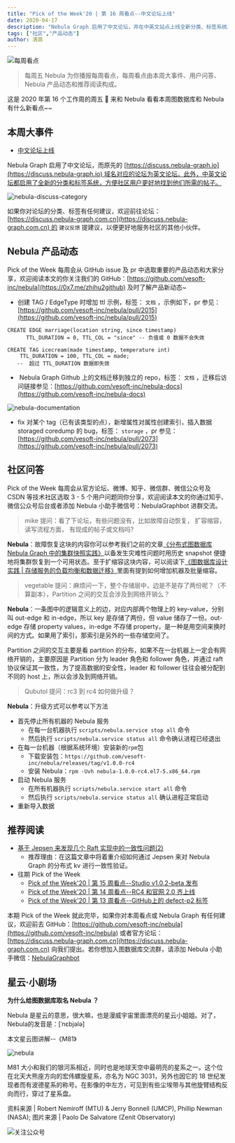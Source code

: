 ```yaml
---
title: "Pick of the Week'20 | 第 16 周看点--中文论坛上线"
date: 2020-04-17
description: "Nebula Graph 启用了中文论坛，并在中英文站点上线全新分类、标签系统。而在产品方面，Github 上的文档迁移到独立的 repo，社区小伙伴也问及了如何进行 rc4 升级的事项。"
tags: ["社区","产品动态"]
author: 清蒸
---
```


![每周看点](https://www-cdn.nebula-graph.com.cn/nebula-blog/PotW.png)

> 每周五 Nebula 为你播报每周看点，每周看点由本周大事件、用户问答、Nebula 产品动态和推荐阅读构成。

这是 2020 年第 16 个工作周的周五 🌝 来和 Nebula 看看本周图数据库和 Nebula 有什么新看点~~

## 本周大事件

- [中文论坛上线](https://discuss.nebula-graph.com.cn/)

Nebula Graph 启用了中文论坛，而原先的 [https://discuss.nebula-graph.io](https://discuss.nebula-graph.io) 域名对应的论坛为英文论坛。此外，中英文论坛都启用了全新的分类和标签系统，方便社区用户更好地找到他们所需的帖子。

![nebula-discuss-category](https://www-cdn.nebula-graph.com.cn/nebula-blog/PotW201601.png)

如果你对论坛的分类、标签有任何建议，欢迎前往论坛：[https://discuss.nebula-graph.com.cn](https://discuss.nebula-graph.com.cn) 的 `建议反馈` 提建议，以便更好地服务社区的其他小伙伴。<br />

## Nebula 产品动态

Pick of the Week 每周会从 GitHub issue 及 pr 中选取重要的产品动态和大家分享，欢迎阅读本文的你关注我们的 GitHub：[https://github.com/vesoft-inc/nebula](https://0x7.me/zhihu2github) 及时了解产品新动态~

- 创建 TAG / EdgeType 时增加 ttl 示例，标签： `文档` ，示例如下，pr 参见：[https://github.com/vesoft-inc/nebula/pull/2015](https://github.com/vesoft-inc/nebula/pull/2015)
```
CREATE EDGE marriage(location string, since timestamp)
	  TTL_DURATION = 0, TTL_COL = "since" -- 负值或 0 数据不会失效

CREATE TAG icecream(made timestamp, temperature int)
    TTL_DURATION = 100, TTL_COL = made;
   --  超过 TTL_DURATION 数据即失效
```

-  Nebula Graph Github 上的文档迁移到独立的 repo，标签： `文档` ，迁移后访问链接参见：[https://github.com/vesoft-inc/nebula-docs](https://github.com/vesoft-inc/nebula-docs)

![nebula-documentation](https://www-cdn.nebula-graph.com.cn/nebula-blog/PotW201602.png)

- fix 对某个 tag（已有该类型的点），新增属性对属性创建索引，插入数据 storaged coredump 的 bug，标签： `storage` ，pr 参见：[https://github.com/vesoft-inc/nebula/pull/2073](https://github.com/vesoft-inc/nebula/pull/2073)

## 社区问答

Pick of the Week 每周会从官方论坛、微博、知乎、微信群、微信公众号及 CSDN 等技术社区选取 3 - 5 个用户问题同你分享，欢迎阅读本文的你通过知乎、微信公众号后台或者添加 Nebula 小助手微信号：NebulaGraphbot 进群交流。

> mike 提问：看了下论坛，有些问题没有，比如故障自动恢复， 扩容缩容， 读写流程方面， 有现成的帖子或文档吗?

**Nebula**：故障恢复这块的内容你可以参考我们之前的文章[《分布式图数据库 Nebula Graph 中的集群快照实践》](https://nebula-graph.io/cn/posts/introduction-to-snapshot-in-nebula-graph/)以备发生灾难性问题时用历史 snapshot 便捷地将集群恢复到一个可用状态。至于扩缩容这块内容，可以阅读下[《图数据库设计实践 | 存储服务的负载均衡和数据迁移》](https://nebula-graph.io/cn/posts/nebula-graph-storage-banlancing-data-migration/)里面有提到如何增加机器及批量缩容。

> vegetable 提问：麻烦问一下，整个存储层中，边是不是存了两份呢？（不算副本），Partition 之间的交互会涉及到网络开销么？

**Nebula**：一条图中的逻辑意义上的边，对应内部两个物理上的 key-value，分别叫 out-edge 和 in-edge，所以 key 是存储了两份，但 value 储存了一份。out-edge 存储 property values，in-edge 不存储 property，是一种是用空间来换时间的方式。如果用了索引，那索引是另外的一些存储空间了。

Partition 之间的交互主要是看 partition 的分布，如果不在一台机器上一定会有网络开销的，主要原因是 Partition 分为 leader 角色和 follower 角色，并通过 raft 协议保证其一致性，为了提高数据的安全性，leader 和 follower 往往会被分配到不同的 host 上，所以会涉及到网络开销。

> Qubutol 提问：rc3 到 rc4 如何做升级？

**Nebula**：升级方式可以参考以下方法

- 首先停止所有机器的 Nebula 服务
  - 在每一台机器执行 `scripts/nebula.service stop all` 命令
  - 然后执行 `scripts/nebula.service status all` 命令确认进程已经退出
- 在每一台机器（根据系统环境）安装新的`rpm`包
  - 下载安装包：`https://github.com/vesoft-inc/nebula/releases/tag/v1.0.0-rc4`
  - 安装 Nebula：`rpm -Uvh nebula-1.0.0-rc4.el7-5.x86_64.rpm`
- 启动 Nebula 服务
  - 在所有机器执行 `scripts/nebula.service start all` 命令
  - 然后执行 `scripts/nebula.service status all` 确认进程正常启动
- 重新导入数据

## 推荐阅读

- [基于 Jepsen 来发现几个 Raft 实现中的一致性问题(2)](https://nebula-graph.io/cn/posts/detect-data-consistency-issues-in-raft-implementing-with-jepsen/)
  - 推荐理由：在这篇文章中将着重介绍如何通过 Jepsen 来对 Nebula Graph 的分布式 kv 进行一致性验证。
- 往期 Pick of the Week
  - [Pick of the Week'20 | 第 15 周看点--Studio v1.0.2-beta 发布](https://nebula-graph.io/cn/posts/nebula-graph-weekly-pickup-2020-04-10/)
  - [Pick of the Week'20 | 第 14 周看点--RC4 和官网 2.0 齐上线](https://nebula-graph.io/cn/posts/nebula-graph-weekly-pickup-2020-04-03/)
  - [Pick of the Week'20 | 第 13 周看点--GitHub上的 defect-p2 标签](https://nebula-graph.io/cn/posts/nebula-graph-weekly-pickup-2020-03-27/)


本期 Pick of the Week 就此完毕，如果你对本周看点或 Nebula Graph 有任何建议，欢迎前去 GitHub：[https://github.com/vesoft-inc/nebula](https://github.com/vesoft-inc/nebula) 或者官方论坛：[https://discuss.nebula-graph.com.cn](https://discuss.nebula-graph.com.cn) 向我们提出。若你想加入图数据库交流群，请添加 Nebula 小助手微信：[NebulaGraphbot](https://www-cdn.nebula-graph.com.cn/nebula-blog/nbot.png)

## 星云·小剧场

**为什么给图数据库取名 Nebula ？**

Nebula 是星云的意思，很大嘛，也是漫威宇宙里面漂亮的星云小姐姐。对了，Nebula的发音是：[ˈnɛbjələ]

本文星云图讲解--《M81》

![nebula](https://www-cdn.nebula-graph.com.cn/nebula-blog/PotW2016Nebula.jpeg)

M81 大小和我们的银河系相近，同时也是地球天空中最明亮的星系之一。这个位在北天大熊座方向的宏伟螺旋星系，亦名为 NGC 3031，另外也因它的 18 世纪发现者而有波德星系的称号。在影像的中左方，可见到有些尘埃带与其他旋臂结构反向而行，穿过了星系盘。

资料来源 | Robert Nemiroff (MTU) & Jerry Bonnell (UMCP), Phillip Newman (NASA);
图片来源 | Paolo De Salvatore (Zenit Observatory)

![关注公众号](https://www-cdn.nebula-graph.com.cn/nebula-blog/WeChatOffical.png)
